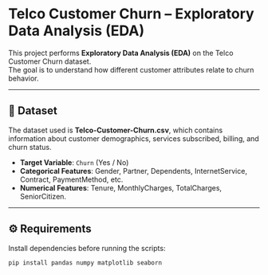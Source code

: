 # Telco Customer Churn – Exploratory Data Analysis (EDA)

This project performs **Exploratory Data Analysis (EDA)** on the Telco Customer Churn dataset.  
The goal is to understand how different customer attributes relate to churn behavior.

---

## 📂 Dataset
The dataset used is **Telco-Customer-Churn.csv**, which contains information about customer demographics, services subscribed, billing, and churn status.

- **Target Variable**: `Churn` (Yes / No)  
- **Categorical Features**: Gender, Partner, Dependents, InternetService, Contract, PaymentMethod, etc.  
- **Numerical Features**: Tenure, MonthlyCharges, TotalCharges, SeniorCitizen.  

---

## ⚙️ Requirements
Install dependencies before running the scripts:

```bash
pip install pandas numpy matplotlib seaborn
